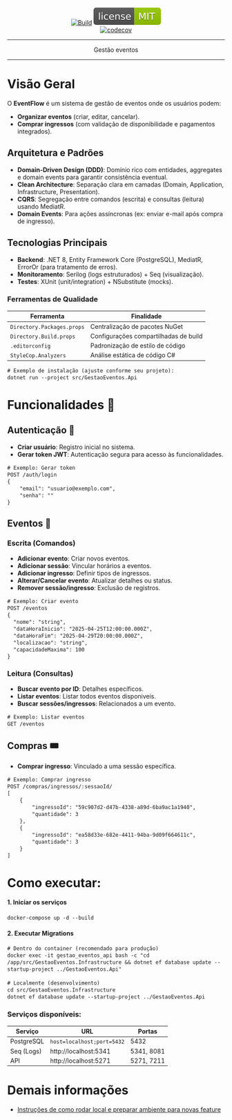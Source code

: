<div align="center">

[![Build](https://github.com/rosa-henrique/gestao-eventos/actions/workflows/build.yaml/badge.svg)](https://github.com/rosa-henrique/gestao-eventos/actions/workflows/build.yml)
[![GitHub license](./assets/license.svg)](https://github.com/seu-usuario/seu-projeto/blob/main/LICENSE)  
[![codecov](https://codecov.io/gh/rosa-henrique/gestao-eventos/graph/badge.svg?token=GYB8E8MWV3)](https://codecov.io/gh/rosa-henrique/gestao-eventos)

---  

Gestão eventos

---  

</div>

# Visão Geral

O **EventFlow** é um sistema de gestão de eventos onde os usuários podem:
- **Organizar eventos** (criar, editar, cancelar).
- **Comprar ingressos** (com validação de disponibilidade e pagamentos integrados).

## Arquitetura e Padrões
- **Domain-Driven Design (DDD)**: Domínio rico com entidades, aggregates e domain events para garantir consistência eventual.
- **Clean Architecture**: Separação clara em camadas (Domain, Application, Infrastructure, Presentation).
- **CQRS**: Segregação entre comandos (escrita) e consultas (leitura) usando MediatR.
- **Domain Events**: Para ações assíncronas (ex: enviar e-mail após compra de ingresso).

## Tecnologias Principais
- **Backend**: .NET 8, Entity Framework Core (PostgreSQL), MediatR, ErrorOr (para tratamento de erros).
- **Monitoramento**: Serilog (logs estruturados) + Seq (visualização).
- **Testes**: XUnit (unit/integration) + NSubstitute (mocks).

### Ferramentas de Qualidade
| Ferramenta | Finalidade |
|------------|------------|
| `Directory.Packages.props` | Centralização de pacotes NuGet |
| `Directory.Build.props` | Configurações compartilhadas de build |
| `.editorconfig` | Padronização de estilo de código |
| `StyleCop.Analyzers` | Análise estática de código C# |


```shell
# Exemplo de instalação (ajuste conforme seu projeto):
dotnet run --project src/GestaoEventos.Api
```

# Funcionalidades 🚀

## Autenticação 🔐
- **Criar usuário**: Registro inicial no sistema.
- **Gerar token JWT**: Autenticação segura para acesso às funcionalidades.

```shell
# Exemplo: Gerar token
POST /auth/login
{
    "email": "usuario@exemplo.com",
    "senha": ""
}
```

## Eventos 🎪
### Escrita (Comandos)
- **Adicionar evento**: Criar novos eventos.
- **Adicionar sessão**: Vincular horários a eventos.
- **Adicionar ingresso**: Definir tipos de ingressos.
- **Alterar/Cancelar evento**: Atualizar detalhes ou status.
- **Remover sessão/ingresso**: Exclusão de registros.

```shell
# Exemplo: Criar evento
POST /eventos
{
  "nome": "string",
  "dataHoraInicio": "2025-04-25T12:00:00.000Z",
  "dataHoraFim": "2025-04-29T20:00:00.000Z",
  "localizacao": "string",
  "capacidadeMaxima": 100
}
```
### Leitura (Consultas)
- **Buscar evento por ID**: Detalhes específicos.
- **Listar eventos**: Listar todos eventos disponiveis.
- **Buscar sessões/ingressos**: Relacionados a um evento.
```shell
# Exemplo: Listar eventos
GET /eventos
```

## Compras 🎟️
- **Comprar ingresso**: Vinculado a uma sessão específica.
```shell
# Exemplo: Comprar ingresso
POST /compras/ingressos/:sessaoId/
[
	{
		"ingressoId": "59c907d2-d47b-4338-a89d-6ba9ac1a1940",
		"quantidade": 3
	},
	{
		"ingressoId": "ea58d33e-682e-4411-94ba-9d09f664611c",
		"quantidade": 3
	}
]
```

# Como executar:
#### 1. Iniciar os serviços
```shell
docker-compose up -d --build
```

#### 2. Executar Migrations
```shell
# Dentro do container (recomendado para produção)
docker exec -it gestao_eventos_api bash -c "cd /app/src/GestaoEventos.Infrastructure && dotnet ef database update --startup-project ../GestaoEventos.Api"

# Localmente (desenvolvimento)
cd src/GestaoEventos.Infrastructure
dotnet ef database update --startup-project ../GestaoEventos.Api
```

### Serviços disponíveis:
| Serviço  | URL                          | Portas      |
|----------|------------------------------|-------------|
| PostgreSQL | `host=localhost;port=5432` | 5432        |
| Seq (Logs) | http://localhost:5341      | 5341, 8081  |
| API       | http://localhost:5271      | 5271, 7211  |

# Demais informações
- [Instruções de como rodar local e preparar ambiente para novas feature](./run.MD)
